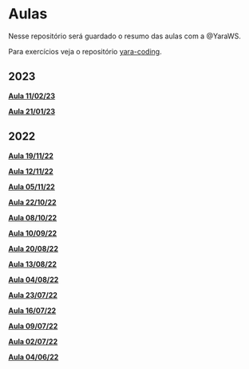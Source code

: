 # Aulas
Nesse repositório será guardado o resumo das aulas com a @YaraWS.

Para exercícios veja o repositório [yara-coding](https://github.com/parkejunior/yara-coding).

## 2023
**[Aula 11/02/23](lessons/2023/aula-23-02-11.md)**

**[Aula 21/01/23](lessons/2023/aula-23-01-21.md)**

## 2022
**[Aula 19/11/22](lessons/aula-22-11-19.md)**

**[Aula 12/11/22](lessons/aula-22-11-12.md)**

**[Aula 05/11/22](lessons/aula-22-11-05.md)**

**[Aula 22/10/22](lessons/aula-22-10-22.md)**

**[Aula 08/10/22](lessons/aula-22-10-08.md)**

**[Aula 10/09/22](lessons/aula-22-09-10.md)**

**[Aula 20/08/22](lessons/aula-22-08-20.md)**

**[Aula 13/08/22](lessons/aula-22-08-13.md)**

**[Aula 04/08/22](lessons/aula-22-08-04.md)**

**[Aula 23/07/22](lessons/aula-22-07-23.md)**

**[Aula 16/07/22](lessons/aula-22-07-16.md)**

**[Aula 09/07/22](lessons/aula-22-07-09.md)**

**[Aula 02/07/22](lessons/aula-22-07-02.md)**
 
**[Aula 04/06/22](lessons/aula-22-06-04.md)**
